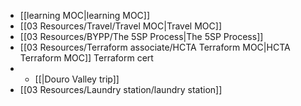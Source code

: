  - [[learning MOC|learning MOC]]
 - [[03 Resources/Travel/Travel MOC|Travel MOC]]
 - [[03 Resources/BYPP/The 5SP Process|The 5SP Process]]
 - [[03 Resources/Terraform associate/HCTA Terraform MOC|HCTA Terraform MOC]] Terraform cert
 - - [[|Douro Valley trip]]
 -  [[03 Resources/Laundry station/laundry station]]